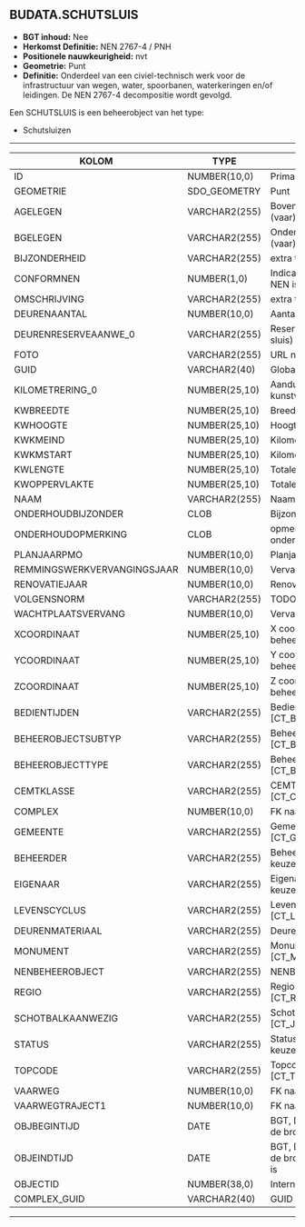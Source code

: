 ﻿## BUDATA.SCHUTSLUIS


* __BGT inhoud:__ Nee
* __Herkomst Definitie:__ NEN 2767-4 / PNH
* __Positionele nauwkeurigheid:__ nvt
* __Geometrie:__ Punt
* __Definitie:__ Onderdeel van een civiel-technisch werk voor de infrastructuur van wegen, water, spoorbanen, waterkeringen en/of leidingen. De NEN 2767-4 decompositie wordt gevolgd. 

Een SCHUTSLUIS is een beheerobject van het type:  

* Schutsluizen

***

|KOLOM                           	|TYPE          	|DEFINITIE|
|------                          	|----          	|-----    |
|ID                              	|NUMBER(10,0)  	|Primary Key|
|GEOMETRIE                       	|SDO_GEOMETRY  	|Punt|
|AGELEGEN                        	|VARCHAR2(255) 	|Bovenste van de kruisende (vaar)wegen|
|BGELEGEN                        	|VARCHAR2(255) 	|Onderste van de kruisende (vaar)wegen|
|BIJZONDERHEID                   	|VARCHAR2(255) 	|extra toelichting|
|CONFORMNEN                      	|NUMBER(1,0)   	|Indicatie of classificatie conform NEN is|
|OMSCHRIJVING                    	|VARCHAR2(255) 	|extra toelichting|
|DEURENAANTAL                    	|NUMBER(10,0)  	|Aantal deuren (bij sluis)|
|DEURENRESERVEAANWE_0            	|VARCHAR2(255) 	|Reserve deuren aanwezig (bij sluis)|
|FOTO                            	|VARCHAR2(255) 	|URL naar Afbeelding|
|GUID                            	|VARCHAR2(40)  	|Global Unique Identifier|
|KILOMETRERING_0                 	|NUMBER(25,10) 	|Aanduiding Kilometrering ligging kunstwerk|
|KWBREEDTE                       	|NUMBER(25,10) 	|Breedte kunstwerk|
|KWHOOGTE                        	|NUMBER(25,10) 	|Hoogte kunstwerk|
|KWKMEIND                        	|NUMBER(25,10) 	|Kilometrering eind kunstwerk|
|KWKMSTART                       	|NUMBER(25,10) 	|Kilometrering start kunstwerk|
|KWLENGTE                        	|NUMBER(25,10) 	|Totale lengte kunstwerk|
|KWOPPERVLAKTE                   	|NUMBER(25,10) 	|Totale oppervlakte kunstwerk|
|NAAM                            	|VARCHAR2(255) 	|Naam van het kunstwerk|
|ONDERHOUDBIJZONDER              	|CLOB          	|Bijzonderheden over onderhoud|
|ONDERHOUDOPMERKING              	|CLOB          	|opmerkingen over het onderhoud|
|PLANJAARPMO                     	|NUMBER(10,0)  	|Planjaar PMO|
|REMMINGSWERKVERVANGINGSJAAR       	|NUMBER(10,0)  	|Vervangingsjaar Remwerk|
|RENOVATIEJAAR                   	|NUMBER(10,0)  	|Renovatie jaar|
|VOLGENSNORM                     	|VARCHAR2(255) 	|TODO|
|WACHTPLAATSVERVANG              	|NUMBER(10,0)  	|Vervangingsjaar wachtplaats|
|XCOORDINAAT                     	|NUMBER(25,10) 	|X coordinaat Middenpunt beheerobject(RD)|
|YCOORDINAAT                     	|NUMBER(25,10) 	|Y coordinaat Middenpunt beheerobject(RD)|
|ZCOORDINAAT                     	|NUMBER(25,10) 	|Z coordinaat Middenpunt beheerobject(RD)|
|BEDIENTIJDEN                    	|VARCHAR2(255) 	|Bedientijden waarde, keuzelijst [CT_BEDIENTIJDEN]|
|BEHEEROBJECTSUBTYP              	|VARCHAR2(255) 	|Beheerobject subtype, keuzelijst [CT_BEHEER_OBJECT_SUBTYPE]|
|BEHEEROBJECTTYPE                	|VARCHAR2(255) 	|Beheerobject type, keuzelijst [CT_BEHEER_OBJECT_TYPE]|
|CEMTKLASSE                      	|VARCHAR2(255) 	|CEMTKLASSE, keuzelijst [CT_CEMT_KLASSE]|
|COMPLEX                         	|NUMBER(10,0) 	|FK naar Complex|
|GEMEENTE                        	|VARCHAR2(255) 	|Gemeente naam, keuzelijst [CT_GEMEENTE]|
|BEHEERDER                       	|VARCHAR2(255) 	|Beheerder van de halte, keuzelijst [CT_INSTANTIE]|
|EIGENAAR                        	|VARCHAR2(255) 	|Eigenaar van het object, keuzelijst [CT_INSTANTIE]|
|LEVENSCYCLUS                    	|VARCHAR2(255) 	|Levenscyclus, keuzelijst [CT_LEVENSCYCLUS]|
|DEURENMATERIAAL                 	|VARCHAR2(255) 	|Deurenmateriaal (bij Sluis)|
|MONUMENT                        	|VARCHAR2(255) 	|Monument, keuzelijst [CT_MONUMENT]|
|NENBEHEEROBJECT                 	|VARCHAR2(255) 	|NENBEHEEROBJECT|
|REGIO                           	|VARCHAR2(255) 	|Regio naam, keuzelijst [CT_REGIO]|
|SCHOTBALKAANWEZIG               	|VARCHAR2(255) 	|Schotbalk aanwezig, keuzelijst [CT_JA_NEE]|
|STATUS                          	|VARCHAR2(255) 	|Status van de gegevens, keuzelijst [CT_STATUS]|
|TOPCODE                         	|VARCHAR2(255) 	|Topcode, keuzelijst [CT_TOPCODE]|
|VAARWEG                         	|NUMBER(10,0)  	|FK naar Vaarweg|
|VAARWEGTRAJECT1                 	|NUMBER(10,0)  	|FK naar Vaarwegtraject|
|OBJBEGINTIJD                    	|DATE          	|BGT, Datum waarop het object bij de bronhouder is ontstaan|
|OBJEINDTIJD                     	|DATE          	|BGT, Datum waarop het object bij de bronhouder niet meer geldig is|
|OBJECTID                        	|NUMBER(38,0)   |Interne ID ArcGIS|
|COMPLEX_GUID						|VARCHAR2(40)	|GUID van het Complex|

***


